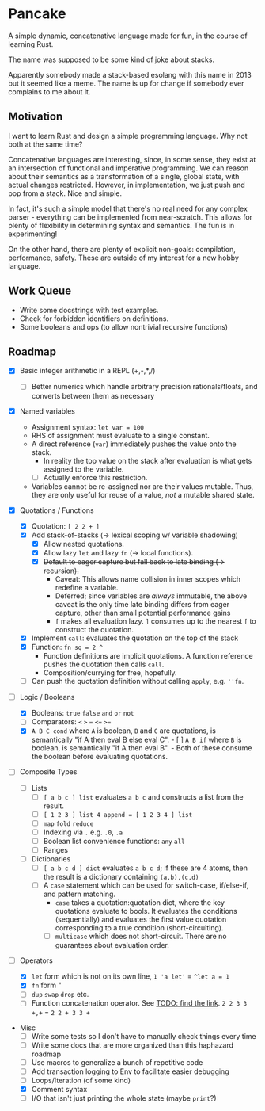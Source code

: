 # Pancake

A simple dynamic, concatenative language made for fun, in the course of learning
Rust.

The name was supposed to be some kind of joke about stacks.

Apparently somebody made a stack-based esolang with this name in 2013 but it
seemed like a meme. The name is up for change if somebody ever complains to me
about it.

## Motivation

I want to learn Rust and design a simple programming language. Why not both at
the same time?

Concatenative languages are interesting, since, in some sense, they exist at an
intersection of functional and imperative programming. We can reason about their
semantics as a transformation of a single, global state, with actual changes
restricted. However, in implementation, we just push and pop from a stack. Nice
and simple.

In fact, it's such a simple model that there's no real need for any complex
parser - everything can be implemented from near-scratch. This allows for plenty
of flexibility in determining syntax and semantics. The fun is in experimenting!

On the other hand, there are plenty of explicit non-goals: compilation,
performance, safety. These are outside of my interest for a new hobby language.

## Work Queue

- Write some docstrings with test examples.
- Check for forbidden identifiers on definitions.
- Some booleans and ops (to allow nontrivial recursive functions)

## Roadmap

- [x] Basic integer arithmetic in a REPL (+,-,*,/)
  - [ ] Better numerics which handle arbitrary precision rationals/floats, and
        converts between them as necessary

- [x] Named variables
  - Assignment syntax: `let var = 100`
  - RHS of assignment must evaluate to a single constant.
  - A direct reference (`var`) immediately pushes the value onto the stack.
    - In reality the top value on the stack after evaluation is what gets
      assigned to the variable.
    - [ ] Actually enforce this restriction.
  - Variables cannot be re-assigned nor are their values mutable. Thus, they are
    only useful for reuse of a value, *not* a mutable shared state.

- [x] Quotations / Functions
  - [x] Quotation: `[ 2 2 + ]`
  - [x] Add stack-of-stacks (-> lexical scoping w/ variable shadowing)
    - [x] Allow nested quotations.
    - [x] Allow lazy `let` and lazy `fn` (-> local functions).
    - [x] ~~Default to eager capture but fall back to late binding (->
          recursion).~~
      - Caveat: This allows name collision in inner scopes which redefine a
        variable.
      - Deferred; since variables are *always* immutable, the above caveat is
        the only time late binding differs from eager capture, other than small
        potential performance gains
      - `[` makes all evaluation lazy. `]` consumes up to the nearest `[` to
        construct the quotation.
  - [x] Implement `call`: evaluates the quotation on the top of the stack
  - [x] Function: `fn sq = 2 ^`
    - Function definitions are implicit quotations. A function reference pushes
      the quotation then calls `call`.
    - Composition/currying for free, hopefully.
  - [ ] Can push the quotation definition without calling `apply`, e.g. `''fn`.

- [ ] Logic / Booleans
  - [x] Booleans: `true` `false` `and` `or` `not`
  - [ ] Comparators: `<` `>` `=` `<=` `>=`
  - [x] `A B C cond` where `A` is boolean, `B` and `C` are quotations, is
        semantically "if A then eval B else eval C".
        - [ ] `A B if` where `B` is boolean, is semantically "if A then eval B".
        - Both of these consume the boolean before evaluating quotations.

- [ ] Composite Types
  - [ ] Lists
    - [ ] `[ a b c ] list` evaluates `a b c` and constructs a list from the
          result.
    - [ ] `[ 1 2 3 ] list 4 append = [ 1 2 3 4 ] list`
    - [ ] `map` `fold` `reduce`
    - [ ] Indexing via `.` e.g. `.0`, `.a`
    - [ ] Boolean list convenience functions: `any` `all`
    - [ ] Ranges
  - [ ] Dictionaries
    - [ ] `[ a b c d ] dict` evaluates `a b c d`; if these are 4 atoms, then the
          result is a dictionary containing `(a,b),(c,d)`
    - [ ] A `case` statement which can be used for switch-case, if/else-if, and
          pattern matching.
      - `case` takes a quotation:quotation dict, where the key quotations
      evaluate to bools. It evaluates the conditions (sequentially) and
      evaluates the first value quotation corresponding to a true condition
      (short-circuiting).
      - [ ] `multicase` which does not short-circuit. There are no guarantees
            about evaluation order.
  
- [ ] Operators
  - [x] `let` form which is not on its own line, `1 'a let'` = `^let a = 1`
  - [x] `fn` form "
  - [ ] `dup` `swap` `drop` etc. 
  - [ ] Function concatenation operator. See [TODO: find the
        link](http://google.com). `2 2 3 3 +,+` = `2 2 + 3 3 +`

- Misc
  - [ ] Write some tests so I don't have to manually check things every time
  - [ ] Write some docs that are more organized than this haphazard roadmap
  - [ ] Use macros to generalize a bunch of repetitive code
  - [ ] Add transaction logging to Env to facilitate easier debugging
  - [ ] Loops/Iteration (of some kind)
  - [x] Comment syntax
  - [ ] I/O that isn't just printing the whole state (maybe `print`?)
